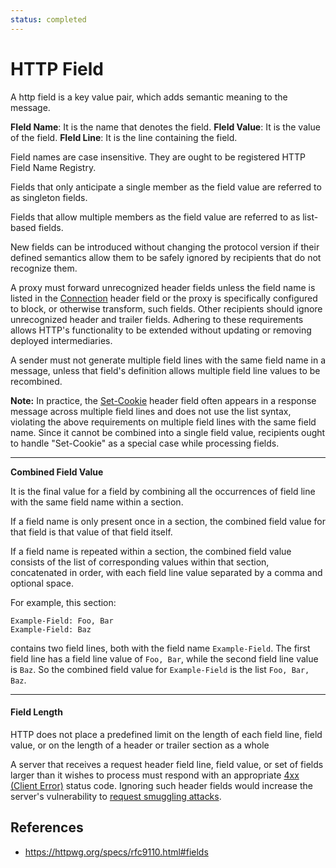 ```yaml
---
status: completed
---
```


# HTTP Field

A http field is a key value pair, which adds semantic meaning to the message.

**FIeld Name**: It is the name that denotes the field.
**FIeld Value**: It is the value of the field.
**FIeld Line**: It is the line containing the field.

Field names are case insensitive. They are ought to be registered HTTP Field Name Registry.

Fields that only anticipate a single member as the field value are referred to as singleton fields.

Fields that allow multiple members as the field value are referred to as list-based fields.

New fields can be introduced without changing the protocol version if their defined semantics allow them to be safely ignored by recipients that do not recognize them.

A proxy must forward unrecognized header fields unless the field name is listed in the [Connection](/http/field/connection) header field or the proxy is specifically configured to block, or otherwise transform, such fields. Other recipients should ignore unrecognized header and trailer fields. Adhering to these requirements allows HTTP's functionality to be extended without updating or removing deployed intermediaries.

A sender must not generate multiple field lines with the same field name in a message, unless that field's definition allows multiple field line values to be recombined.

**Note:** In practice, the [Set-Cookie](/http/field/set-cookie) header field often appears in a response message across multiple field lines and does not use the list syntax, violating the above requirements on multiple field lines with the same field name. Since it cannot be combined into a single field value, recipients ought to handle "Set-Cookie" as a special case while processing fields.

---
**Combined Field Value**

It is the final value for a field by combining all the occurrences of field line with the same field name within a section.

If a field name is only present once in a section, the combined field value for that field is that value of that field itself.

If a field name is repeated within a section, the combined field value consists of the list of corresponding values within that section, concatenated in order, with each field line value separated by a comma and optional space.

For example, this section:

```http
Example-Field: Foo, Bar
Example-Field: Baz
```

contains two field lines, both with the field name `Example-Field`. The first field line has a field line value of `Foo, Bar`, while the second field line value is `Baz`. So the combined field value for `Example-Field` is the list `Foo, Bar, Baz`.

---

#### Field Length

HTTP does not place a predefined limit on the length of each field line, field value, or on the length of a header or trailer section as a whole

A server that receives a request header field line, field value, or set of fields larger than it wishes to process must respond with an appropriate [4xx (Client Error)](/http/status/4xx) status code. Ignoring such header fields would increase the server's vulnerability to [request smuggling attacks](/http/security/request-smuggling-attack).

## References

- https://httpwg.org/specs/rfc9110.html#fields

